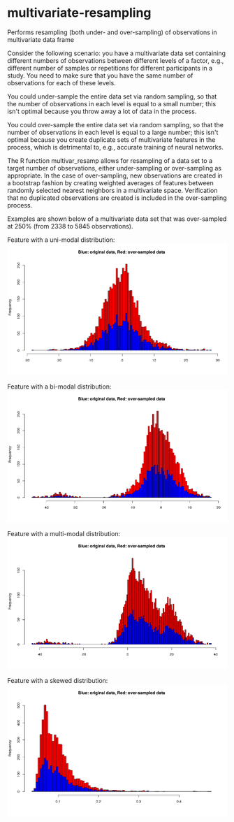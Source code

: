 # multivariate-resampling
Performs resampling (both under- and over-sampling) of observations in multivariate data frame

Consider the following scenario: you have a multivariate data set containing different numbers of observations between different levels of a factor, e.g., different number of samples or repetitions for different participants in a study. You need to make sure that you have the same number of observations for each of these levels. 

You could under-sample the entire data set via random sampling, so that the number of observations in each level is equal to a small number; this isn't optimal because you throw away a lot of data in the process.

You could over-sample the entire data set via random sampling, so that the number of observations in each level is equal to a large number; this isn't optimal because you create duplicate sets of multivariate features in the process, which is detrimental to, e.g., accurate training of neural networks.

The R function multivar_resamp allows for resampling of a data set to a target number of observations, either under-sampling or over-sampling as appropriate. In the case of over-sampling, new observations are created in a bootstrap fashion by creating weighted averages of features between randomly selected nearest neighbors in a multivariate space. Verification that no duplicated observations are created is included in the over-sampling process.


Examples are shown below of a multivariate data set that was over-sampled at 250% (from 2338 to 5845 observations).

Feature with a uni-modal distribution:
![unimodal](https://github.com/ChristopherCarignan/multivariate-resampling/blob/master/oversamp_unimodal.png)

Feature with a bi-modal distribution:
![bimodal](https://github.com/ChristopherCarignan/multivariate-resampling/blob/master/oversamp_bimodal.png)

Feature with a multi-modal distribution:
![multimodal](https://github.com/ChristopherCarignan/multivariate-resampling/blob/master/oversamp_multimodal.png)

Feature with a skewed distribution:
![skewed](https://github.com/ChristopherCarignan/multivariate-resampling/blob/master/oversamp_skewed.png)
